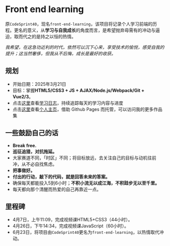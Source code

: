 # Front end learning
原`CodeSprint40`，现名`front-end-learning`，该项目将记录个人学习前端的历程。更名的意义，从**学习与自我成长**的角度而言，是希望抛弃毋需有的冲动与逼迫，取而代之的是持之以恒的热情。

*我希望，在这急功近利的时代，依然可以沉下心来，享受技术的愉悦，感受自我的提升；这当然奢侈，但我从不后悔，成长是最好的收获。*

## 规划
- 开始日期：2025年3月21日
- 目标：掌握**HTML5/CSS3 + JS + AJAX/Node.js/Webpack/Git + Vue2/3**。
- 点击[这里](StudyDiary.md)查看[学习日志](StudyDiary.md)，持续追踪每天的学习内容与进度
- 点击[这里](https://stellerainn.github.io/CodeSprint40/)查看[个人主页](https://stellerainn.github.io/CodeSprint40/)，借助 Github Pages 而托管，可以访问我的更多作品集

## 一些鼓励自己的话
- **Break free.**
- **巡征追猎，对抗拖延。**
- 大家赛道不同，「时区」不同；将目标放远，去关注自己的目标与动机往前冲，从不必自找焦虑。
- **把事做好。**
- **付出的行动，敲下的代码，就是回答未来的答案。**
- 确保每天都能投入5到6小时；**不积小流无以成江海，不积跬步无以至千里。**
- 每天都向那个清醒而热爱的自己再靠近一点。

## 里程碑
- 4月7日，上午11:09，完成视频课HTML5+CSS3（44小时）。
- 4月26日，下午14:34，完成视频课JavaScript（60小时）。
- 6月23日，将项目由`CodeSprint40`更名为`front-end-learning`，以热情取代冲动。

